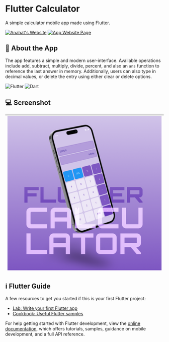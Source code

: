 # Flutter Calculator

A simple calculator mobile app made using Flutter. 

[![Anahat's Website](https://img.shields.io/badge/Developer_Website-AnahatMudgal.com-navy)](https://AnahatMudgal.com)
[![App Website Page](https://img.shields.io/badge/App_Webpage-Flutter_Calculator-seagreen)](https://AnahatMudgal.com/development/flutter-calculator-app)

## 📱 About the App

The app features a simple and modern user-interface. Available operations include add, subtract, multiply, divide, percent, and also an `ans` function to reference the last answer in memory.
Additionally, users can also type in decimal values, or delete the entry using either clear or delete options.

![Flutter](https://img.shields.io/badge/-Flutter-05122A?style=flat-square&logo=Flutter&color=2a2e34) 
![Dart](https://img.shields.io/badge/-Dart-05122A?style=flat-square&logo=Dart&color=2a2e34)

## 💻 Screenshot

| <img src="images/CalculatorAppMockup.png" alt="Calculator App Mockup" width="600"/> |
| :---------------------------------------------------------------------------------: |

## ℹ️ Flutter Guide

A few resources to get you started if this is your first Flutter project:

- [Lab: Write your first Flutter app](https://docs.flutter.dev/get-started/codelab)
- [Cookbook: Useful Flutter samples](https://docs.flutter.dev/cookbook)

For help getting started with Flutter development, view the
[online documentation](https://docs.flutter.dev/), which offers tutorials,
samples, guidance on mobile development, and a full API reference.
